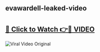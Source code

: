 ## evawardell-leaked-video 

# <h2><a href="http://freeplayer.one?title=evawardell-leaked-video&ref=21J">🔗 Click to Watch 👉🔴 VIDEO</a></h2>

<a href="http://freeplayer.one?title=evawardell-leaked-video&ref=21J" rel="nofollow" data-target="animated-image.originalLink"><img src="https://i.ibb.co.com/xMMVF88/686577567.gif" alt="Viral Video Original" style="max-width: 100%; display: inline-block;" data-target="animated-image.originalImage"></a>


